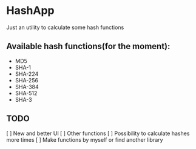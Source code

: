 # HashApp

Just an utility to calculate some hash functions

## Available hash functions(for the moment):

* MD5
* SHA-1
* SHA-224
* SHA-256
* SHA-384
* SHA-512
* SHA-3

## TODO

[ ] New and better UI
[ ] Other functions
[ ] Possibility to calculate hashes more times
[ ] Make functions by myself or find another library
